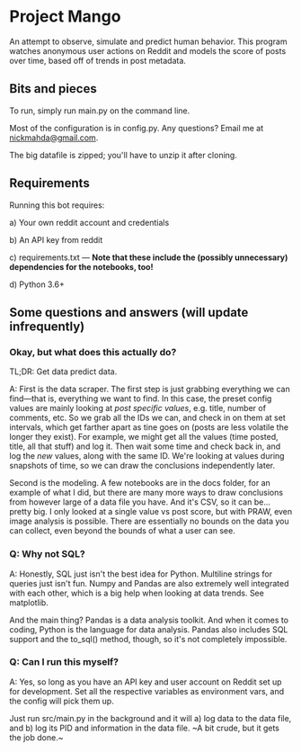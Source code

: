 # Project Mango
An attempt to observe, simulate and predict human behavior.
This program watches anonymous user actions on Reddit and models the score of posts over time, based off of trends in post metadata.

## Bits and pieces
To run, simply run main.py on the command line.

Most of the configuration is in config.py. Any questions? Email me at [nickmahda@gmail.com](mailto:nickmahda@gmail.com).

The big datafile is zipped; you'll have to unzip it after cloning.

## Requirements
Running this bot requires:

a) Your own reddit account and credentials

b) An API key from reddit

c) requirements.txt — **Note that these include the (possibly unnecessary) dependencies for the notebooks, too!**

d) Python 3.6+

## Some questions and answers (will update infrequently)
### Okay, but what does this actually do?
TL;DR: Get data predict data.

A: First is the data scraper. The first step is just grabbing everything we can find—that is, everything we want to find. In this case, the preset config values are mainly looking at _post specific values_, e.g. title, number of comments, etc. So we grab all the IDs we can, and check in on them at set intervals, which get farther apart as tine goes on (posts are less volatile the longer they exist). For example, we might get all the values (time posted, title, all that stuff) and log it. Then wait some time and check back in, and log the _new_ values, along with the same ID. We're looking at values during snapshots of time, so we can draw the conclusions independently later.

Second is the modeling. A few notebooks are in the docs folder, for an example of what I did, but there are many more ways to draw conclusions from however large of a data file you have. And it's CSV, so it can be... pretty big. I only looked at a single value vs post score, but with PRAW, even image analysis is possible. There are essentially no bounds on the data you can collect, even beyond the bounds of what a user can see.

### Q: Why not SQL?
A: Honestly, SQL just isn't the best idea for Python. Multiline strings for queries just isn't fun. Numpy and Pandas are also extremely well integrated with each other, which is a big help when looking at data trends. See matplotlib.

And the main thing? Pandas is a data analysis toolkit. And when it comes to coding, Python is the language for data analysis. Pandas also includes SQL support and the to_sql() method, though, so it's not completely impossible.

### Q: Can I run this myself?
A: Yes, so long as you have an API key and user account on Reddit set up for development. Set all the respective variables as environment vars, and the config will pick them up.

Just run src/main.py in the background and it will a) log data to the data file, and b) log its PID and information in the data file. ~A bit crude, but it gets the job done.~
